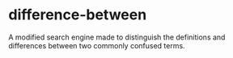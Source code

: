 # difference-between
A modified search engine made to distinguish the definitions and differences between two commonly confused terms.
